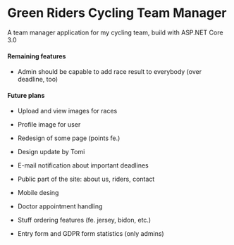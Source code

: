 # Green Riders Cycling Team Manager
A team manager application for my cycling team, build with ASP.NET Core 3.0

#### Remaining features
* Admin should be capable to add race result to everybody (over deadline, too)

#### Future plans
* Upload and view images for races
* Profile image for user
* Redesign of some page (points fe.)

* Design update by Tomi
* E-mail notification about important deadlines
* Public part of the site: about us, riders, contact
* Mobile desing
* Doctor appointment handling
* Stuff ordering features (fe. jersey, bidon, etc.)
* Entry form and GDPR form statistics (only admins)